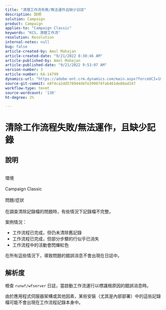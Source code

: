 ```yaml
---
title: "清理工作流失敗/無法運作且缺少日誌"
description: 說明
solution: Campaign
product: Campaign
applies-to: "Campaign Classic"
keywords: "KCS，清理工作流"
resolution: Resolution
internal-notes: null
bug: false
article-created-by: Amol Mahajan
article-created-date: "9/21/2022 8:30:46 AM"
article-published-by: Amol Mahajan
article-published-date: "9/21/2022 9:53:07 AM"
version-number: 3
article-number: KA-14799
dynamics-url: "https://adobe-ent.crm.dynamics.com/main.aspx?forceUCI=1&pagetype=entityrecord&etn=knowledgearticle&id=ae0018ac-8739-ed11-9db1-002248086cae"
source-git-commit: e8f4ca2dd578944d4fe399074fab461de88ad247
workflow-type: tm+mt
source-wordcount: '138'
ht-degree: 2%

---
```


# 清除工作流程失敗/無法運作，且缺少記錄

## 說明

<br>環境<br><br>
Campaign Classic
<br><br>問題/症狀<br><br>
在調查清除記錄檔的問題時，有些情況下記錄檔不完整。

案例情況：

- 工作流程已完成，但仍未清除舊記錄
- 工作流程已完成，但部分步驟的行似乎已消失
- 工作流程中的活動會閃爍紅色


在所有這些情況下，導致問題的錯誤消息不會出現在日誌中。


## 解析度


檢查 `runwf/wfserver` 日誌，當啟動工作流運行以標識根原因的錯誤消息時。

由於應用程式伺服器架構或其他因素，某些安裝（尤其是內部部署）中的這些記錄檔可能不會出現在工作流程記錄本身中。
